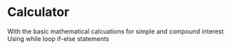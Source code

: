 # Calculator
With the basic mathematical calcuations for simple and compound interest
Using while loop
if-else statements
